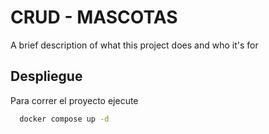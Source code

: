 # CRUD - MASCOTAS

A brief description of what this project does and who it's for


## Despliegue

Para correr el proyecto ejecute
```bash
  docker compose up -d
```